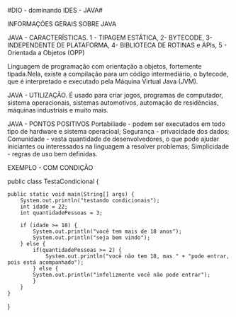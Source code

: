 #DIO - dominando IDES - JAVA#


INFORMAÇÕES GERAIS SOBRE JAVA 

JAVA - CARACTERÍSTICAS.
1 - TIPAGEM ESTÁTICA, 2- BYTECODE, 3- INDEPENDENTE DE PLATAFORMA, 4- BIBLIOTECA DE ROTINAS e APIs, 5 - Orientada a Objetos (OPP)

Linguagem de programação com orientação a objetos, fortemente tipada.Nela, existe a compilação para um código intermediário,
o bytecode, que é interpretado e executado pela Máquina Virtual Java (JVM).


JAVA -  UTILIZAÇÃO.
É usado para criar jogos, programas de computador, sistema operacionais,
sistemas automotivos, automação de residências, máquinas industriais e muito mais.


JAVA -  PONTOS POSITIVOS 
Portabiliade - podem ser executados em todo tipo de hardware e sistema operacioal;
Segurança - privacidade dos dados;
Comunidade - vasta quantidade de desenvolvedores, o que pode ajudar iniciantes ou interessados na linguagem a resolver problemas;
Simplicidade - regras de uso bem definidas. 


EXEMPLO -  COM CONDIÇÃO 

public class TestaCondicional {
	
    public static void main(String[] args) {
        System.out.println("testando condicionais");
        int idade = 22;
        int quantidadePessoas = 3;

        if (idade >= 18) {
            System.out.println("você tem mais de 18 anos");
            System.out.println("seja bem vindo");
        } else {
            if(quantidadePessoas >= 2) {
                System.out.println("você não tem 18, mas " + "pode entrar, pois está acompanhado");
            } else {
            System.out.println("infelizmente você não pode entrar");
            }
        }
    }
}
